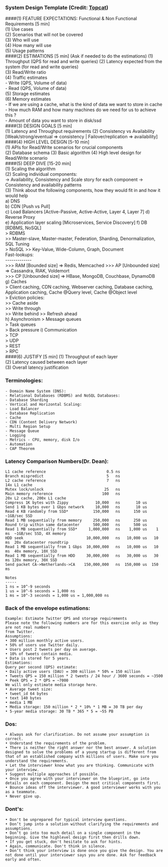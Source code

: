 
### System Design Template (Credit: [Topcat](https://leetcode.com/topcat/))

####(1) FEATURE EXPECTATIONS: Functional & Non Functional Requirements [5 min]    
        (1) Use cases   
        (2) Scenarios that will not be covered  
        (3) Who will use    
        (4) How many will use   
        (5) Usage patterns  
####(2) ESTIMATIONS [5 min] (Ask if needed to do the estimations) 
        (1) Throughput (QPS for read and write queries) 
        (2) Latency expected from the system (for read and write queries)   
        (3) Read/Write ratio    
        (4) Traffic estimates   
                - Write (QPS, Volume of data)   
                - Read  (QPS, Volume of data)   
        (5) Storage estimates   
        (6) Memory estimates    
                - If we are using a cache, what is the kind of data we want to store in cache   
                - How much RAM and how many machines do we need for us to achieve this ?    
                - Amount of data you want to store in disk/ssd  
####(3) DESIGN GOALS [5 min]    
        (1) Latency and Throughput requirements 
        (2) Consistency vs Availability  [Weak/strong/eventual => consistency | Failover/replication => availability]   
####(4) HIGH LEVEL DESIGN [5-10 min]    
        (1) APIs for Read/Write scenarios for crucial components    
        (2) Database schema 
        (3) Basic algorithm 
        (4) High level design for Read/Write scenario   
####(5) DEEP DIVE [15-20 min]   
        (1) Scaling the algorithm   
        (2) Scaling individual components:  
                -> Availability, Consistency and Scale story for each component 
                -> Consistency and availability patterns    
        (3) Think about the following components, how they would fit in and how it would help   
                a) DNS  
                b) CDN [Push vs Pull]   
                c) Load Balancers [Active-Passive, Active-Active, Layer 4, Layer 7] 
                d) Reverse Proxy    
                e) Application layer scaling [Microservices, Service Discovery] 
                f) DB [RDBMS, NoSQL]    
                        > RDBMS     
                            >> Master-slave, Master-master, Federation, Sharding, Denormalization, SQL Tuning   
                        > NoSQL 
                            >> Key-Value, Wide-Column, Graph, Document  
                                Fast-lookups:   
                                -------------   
                                    >>> RAM  [Bounded size] => Redis, Memcached 
                                    >>> AP [Unbounded size] => Cassandra, RIAK, Voldemort   
                                    >>> CP [Unbounded size] => HBase, MongoDB, Couchbase, DynamoDB  
                g) Caches   
                        > Client caching, CDN caching, Webserver caching, Database caching, Application caching, Cache @Query level, Cache @Object level    
                        > Eviction policies:    
                                >> Cache aside  
                                >> Write through    
                                >> Write behind 
                                >> Refresh ahead    
                h) Asynchronism 
                        > Message queues    
                        > Task queues   
                        > Back pressure 
                i) Communication    
                        > TCP   
                        > UDP   
                        > REST  
                        > RPC   
####(6) JUSTIFY [5 min] 
	(1) Throughput of each layer    
	(2) Latency caused between each layer   
	(3) Overall latency justification   
	
	
### Terminologies:  
    - Domain Name System (DNS): 
    - Relational Databases (RDBMS) and NoSQL Databases:
    - Database Sharding
    - Vertical and Horizontal Scaling:
    - Load Balancer
    - Database Replication
    - Cache
    - CDN (Content Delivery Network)
    - Multi Region Setup
    - Message Queue
    - Logging
    - Metrics - CPU, memory, disk I/o
    - Automation
    - CAP Theorem
    

### Latency Comparison Numbers(Dr. Dean):    
    L1 cache reference                           0.5 ns
    Branch mispredict                            5   ns
    L2 cache reference                           7   ns                      14x L1 cache
    Mutex lock/unlock                           25   ns
    Main memory reference                      100   ns                      20x L2 cache, 200x L1 cache
    Compress 1K bytes with Zippy            10,000   ns       10 us
    Send 1 KB bytes over 1 Gbps network     10,000   ns       10 us
    Read 4 KB randomly from SSD*           150,000   ns      150 us          ~1GB/sec SSD
    Read 1 MB sequentially from memory     250,000   ns      250 us
    Round trip within same datacenter      500,000   ns      500 us
    Read 1 MB sequentially from SSD*     1,000,000   ns    1,000 us    1 ms  ~1GB/sec SSD, 4X memory
    HDD seek                            10,000,000   ns   10,000 us   10 ms  20x datacenter roundtrip
    Read 1 MB sequentially from 1 Gbps  10,000,000   ns   10,000 us   10 ms  40x memory, 10X SSD
    Read 1 MB sequentially from HDD     30,000,000   ns   30,000 us   30 ms 120x memory, 30X SSD
    Send packet CA->Netherlands->CA    150,000,000   ns  150,000 us  150 ms
    
    Notes
    -----
    1 ns = 10^-9 seconds
    1 us = 10^-6 seconds = 1,000 ns
    1 ms = 10^-3 seconds = 1,000 us = 1,000,000 ns


### Back of the envelope estimations:
    Example: Estimate Twitter QPS and storage requirements
    Please note the following numbers are for this exercise only as they are not real numbers
    from Twitter.
    Assumptions:
    • 300 million monthly active users.
    • 50% of users use Twitter daily.
    • Users post 2 tweets per day on average.
    • 10% of tweets contain media.
    • Data is stored for 5 years.
    Estimations:
    Query per second (QPS) estimate:
    • Daily active users (DAU) = 300 million * 50% = 150 million
    • Tweets QPS = 150 million * 2 tweets / 24 hour / 3600 seconds = ~3500
    • Peek QPS = 2 * QPS = ~7000
    We will only estimate media storage here.
    • Average tweet size:
    • tweet_id 64 bytes
    • text 140 bytes
    • media 1 MB
    • Media storage: 150 million * 2 * 10% * 1 MB = 30 TB per day
    • 5-year media storage: 30 TB * 365 * 5 = ~55 PB
    
    
    
### Dos:
    • Always ask for clarification. Do not assume your assumption is correct.
    • Understand the requirements of the problem.
    • There is neither the right answer nor the best answer. A solution designed to solve the problems of a young startup is different from that of an established company with millions of users. Make sure you understand the requirements.
    • Let the interviewer know what you are thinking. Communicate with your interview.
    • Suggest multiple approaches if possible.
    • Once you agree with your interviewer on the blueprint, go into details on each component. Design the most critical components first.
    • Bounce ideas off the interviewer. A good interviewer works with you as a teammate.
    • Never give up.

### Dont's:
    • Don't be unprepared for typical interview questions.
    • Don’t jump into a solution without clarifying the requirements and assumptions.
    • Don’t go into too much detail on a single component in the beginning. Give the highlevel design first then drills down.
    • If you get stuck, don't hesitate to ask for hints.
    • Again, communicate. Don't think in silence.
    • Don’t think your interview is done once you give the design. You are not done until your interviewer says you are done. Ask for feedback early and often.

